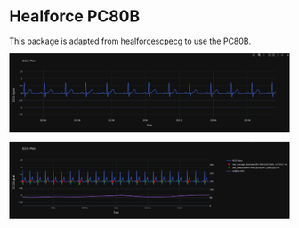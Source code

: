 # Healforce PC80B

This package is adapted from [healforcescpecg](https://github.com/KaibinBao/healforcescpecg) to use the PC80B.

![ECG](./imgs/ecg.png)

![HRV](./imgs/hrv.png)